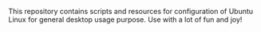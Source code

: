 This repository contains scripts and resources for configuration of Ubuntu Linux for general desktop usage purpose.
Use with a lot of fun and joy!
